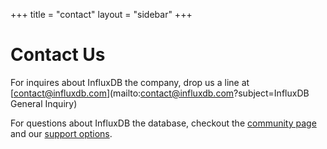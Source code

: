 +++
title = "contact"
layout = "sidebar"
+++
# Contact Us

For inquires about InfluxDB the company, drop us a line at [contact@influxdb.com](mailto:contact@influxdb.com?subject=InfluxDB General Inquiry)

For questions about InfluxDB the database, checkout the [community page](/community/index.html) and our [support options](/support/index.html).
